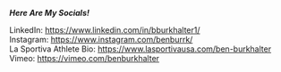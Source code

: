 ***Here Are My Socials!***

LinkedIn: https://www.linkedin.com/in/bburkhalter1/  
Instagram: https://www.instagram.com/benburrk/  
La Sportiva Athlete Bio: https://www.lasportivausa.com/ben-burkhalter  
Vimeo: https://vimeo.com/benburkhalter  
